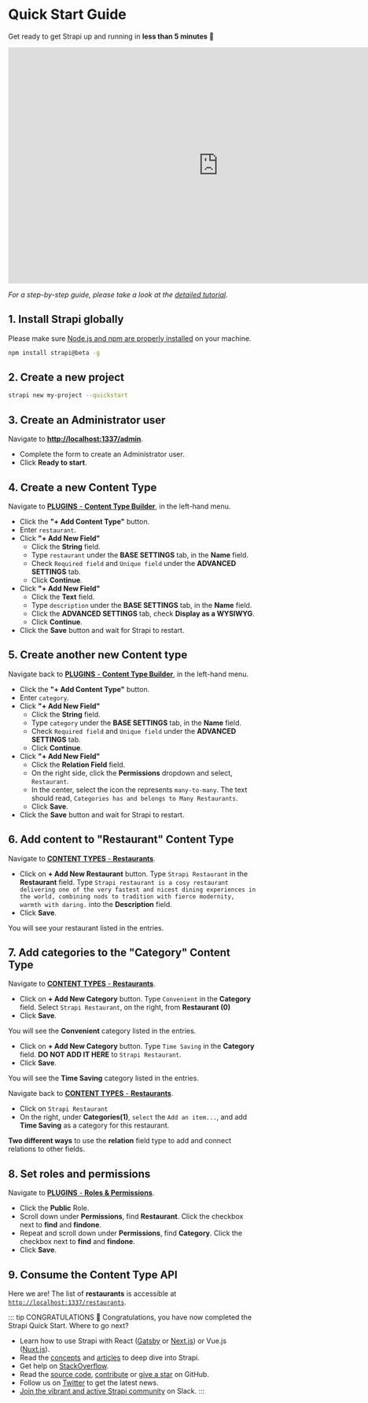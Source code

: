 # Quick Start Guide

Get ready to get Strapi up and running in **less than 5 minutes** 🚀

<div class="video-container">
<iframe width="853" height="480"  src="https://www.youtube.com/embed/_qlLobVjd9k" frameborder="0" allow="accelerometer; autoplay; encrypted-media; gyroscope; picture-in-picture" allowfullscreen></iframe>
</div>

_For a step-by-step guide, please take a look at the [detailed tutorial](quick-start-tutorial.html)._

## 1. Install Strapi globally

Please make sure [Node.js and npm are properly installed](install-requirements.html) on your machine.

```bash
npm install strapi@beta -g
```

## 2. Create a new project

```bash
strapi new my-project --quickstart
```

## 3. Create an Administrator user

Navigate to [**http://localhost:1337/admin**](http://localhost:1337/admin).

- Complete the form to create an Administrator user.
- Click **Ready to start**.

## 4. Create a new Content Type

Navigate to [**PLUGINS** - **Content Type Builder**](http://localhost:1337/admin/plugins/content-type-builder), in the left-hand menu.

- Click the **"+ Add Content Type"** button.
- Enter `restaurant`.
- Click **"+ Add New Field"**
  - Click the **String** field.
  - Type `restaurant` under the **BASE SETTINGS** tab, in the **Name** field.
  - Check `Required field` and `Unique field` under the **ADVANCED SETTINGS** tab.
  - Click **Continue**.
- Click **"+ Add New Field"**
  - Click the **Text** field.
  - Type `description` under the **BASE SETTINGS** tab, in the **Name** field.
  - Click the **ADVANCED SETTINGS** tab, check **Display as a WYSIWYG**.
  - Click **Continue**.
- Click the **Save** button and wait for Strapi to restart.

## 5. Create another new Content type

Navigate back to [**PLUGINS** - **Content Type Builder**](http://localhost:1337/admin/plugins/content-type-builder), in the left-hand menu.

- Click the **"+ Add Content Type"** button.
- Enter `category`.
- Click **"+ Add New Field"**
  - Click the **String** field.
  - Type `category` under the **BASE SETTINGS** tab, in the **Name** field.
  - Check `Required field` and `Unique field` under the **ADVANCED SETTINGS** tab.
  - Click **Continue**.
- Click **"+ Add New Field"**
  - Click the **Relation Field** field.
  - On the right side, click the **Permissions** dropdown and select, `Restaurant`.
  - In the center, select the icon the represents `many-to-many`. The text should read, `Categories has and belongs to Many Restaurants`.
  - Click **Save**.
- Click the **Save** button and wait for Strapi to restart.

## 6. Add content to "Restaurant" Content Type

Navigate to [**CONTENT TYPES** - **Restaurants**](http://localhost:1337/admin/plugins/content-manager/restaurant?source=content-manager).

- Click on **+ Add New Restaurant** button. Type `Strapi Restaurant` in the **Restaurant** field. Type `Strapi restaurant is a cosy restaurant delivering one of the very fastest and nicest dining experiences in the world, combining nods to tradition with fierce modernity, warmth with daring.` into the **Description** field.
- Click **Save**.

You will see your restaurant listed in the entries.

## 7. Add categories to the "Category" Content Type

Navigate to [**CONTENT TYPES** - **Restaurants**](http://localhost:1337/admin/plugins/content-manager/category?source=content-manager).

- Click on **+ Add New Category** button. Type `Convenient` in the **Category** field. Select `Strapi Restaurant`, on the right, from **Restaurant (0)**
- Click **Save**.

You will see the **Convenient** category listed in the entries.

- Click on **+ Add New Category** button. Type `Time Saving` in the **Category** field. **DO NOT ADD IT HERE** to `Strapi Restaurant`.
- Click **Save**.

You will see the **Time Saving** category listed in the entries.

Navigate back to [**CONTENT TYPES** - **Restaurants**](http://localhost:1337/admin/plugins/content-manager/restaurant?source=content-manager).

- Click on `Strapi Restaurant`
- On the right, under **Categories(1)**, `select` the `Add an item...`, and add **Time Saving** as a category for this restaurant.

**Two different ways** to use the **relation** field type to add and connect relations to other fields.

## 8. Set roles and permissions

Navigate to [**PLUGINS** - **Roles & Permissions**](http://localhost:1337/admin/plugins/users-permissions/roles).

- Click the **Public** Role.
- Scroll down under **Permissions**, find **Restaurant**. Click the checkbox next to **find** and **findone**.
- Repeat and scroll down under **Permissions**, find **Category**. Click the checkbox next to **find** and **findone**.
- Click **Save**.

## 9. Consume the Content Type API

Here we are! The list of **restaurants** is accessible at [`http://localhost:1337/restaurants`](http://localhost:1337/restaurants).

::: tip CONGRATULATIONS
👏 Congratulations, you have now completed the Strapi Quick Start. Where to go next?

- Learn how to use Strapi with React ([Gatsby](https://blog.strapi.io/building-a-static-website-using-gatsby-and-strapi) or [Next.js](https://blog.strapi.io/strapi-next-setup/)) or Vue.js ([Nuxt.js](https://blog.strapi.io/cooking-a-deliveroo-clone-with-nuxt-vue-js-graphql-strapi-and-stripe-setup-part-1-7/)).
- Read the [concepts](../concepts/concepts.html) and [articles](../articles/) to deep dive into Strapi.
- Get help on [StackOverflow](https://stackoverflow.com/questions/tagged/strapi).
- Read the [source code](https://github.com/strapi/strapi), [contribute](https://github.com/strapi/strapi/blob/master/CONTRIBUTING.md) or [give a star](https://github.com/strapi/strapi) on GitHub.
- Follow us on [Twitter](https://twitter.com/strapijs) to get the latest news.
- [Join the vibrant and active Strapi community](https://slack.strapi.io) on Slack.
  :::
